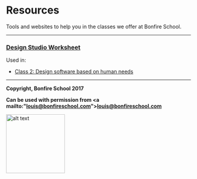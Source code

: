 # Resources

Tools and websites to help you in the classes we offer at Bonfire School.

---

### [Design Studio Worksheet](https://bonfireschool.github.io/classes/resources/bonfireschool-design_studio.pdf)

Used in:

* [Class 2: Design software based on human needs](2017-03-sfpl-design.md)

---
**Copyright, Bonfire School 2017**

**Can be used with permission from <a mailto:"louis@bonfireschool.com">louis@bonfireschool.com</a>**

<img src="https://bonfireschool.github.io/classes/images/bonfireschool-logotype.svg" alt="alt text" width="160px" style="vertical-align:middle">&nbsp;




